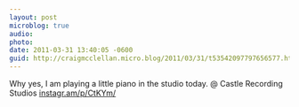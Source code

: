 ```yaml
---
layout: post
microblog: true
audio: 
photo: 
date: 2011-03-31 13:40:05 -0600
guid: http://craigmcclellan.micro.blog/2011/03/31/t53542097797656577.html
---
```

Why yes, I am playing a little piano in the studio today.   @ Castle Recording Studios [instagr.am/p/CtKYm/](http://instagr.am/p/CtKYm/)
